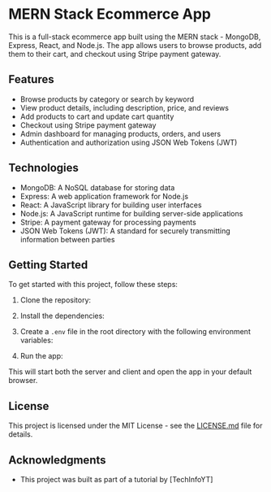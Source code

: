 # MERN Stack Ecommerce App

This is a full-stack ecommerce app built using the MERN stack - MongoDB, Express, React, and Node.js. The app allows users to browse products, add them to their cart, and checkout using Stripe payment gateway.

## Features

- Browse products by category or search by keyword
- View product details, including description, price, and reviews
- Add products to cart and update cart quantity
- Checkout using Stripe payment gateway
- Admin dashboard for managing products, orders, and users
- Authentication and authorization using JSON Web Tokens (JWT)

## Technologies

- MongoDB: A NoSQL database for storing data
- Express: A web application framework for Node.js
- React: A JavaScript library for building user interfaces
- Node.js: A JavaScript runtime for building server-side applications
- Stripe: A payment gateway for processing payments
- JSON Web Tokens (JWT): A standard for securely transmitting information between parties

## Getting Started

To get started with this project, follow these steps:

1. Clone the repository:


2. Install the dependencies:


3. Create a `.env` file in the root directory with the following environment variables:


4. Run the app:


This will start both the server and client and open the app in your default browser.

## License

This project is licensed under the MIT License - see the [LICENSE.md](LICENSE.md) file for details.

## Acknowledgments

- This project was built as part of a tutorial by [TechInfoYT]
